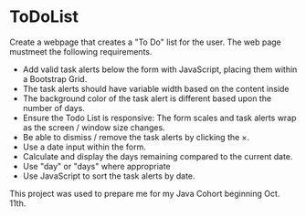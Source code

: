 # ToDoList

Create a webpage that creates a "To Do" list for the user.  The web page mustmeet the following requirements.
* Add valid task alerts below the form with JavaScript, placing them within a Bootstrap Grid.
* The task alerts should have variable width based on the content inside
* The background color of the task alert is different based upon the number of days.
* Ensure the Todo List is responsive: The form scales and task alerts wrap as the screen / window size changes.
* Be able to dismiss / remove the task alerts by clicking the ×.
* Use a date input within the form. 
* Calculate and display the days remaining compared to the current date.
* Use "day" or "days" where appropriate
* Use JavaScript to sort the task alerts by date.

This project was used to prepare me for my Java Cohort beginning Oct. 11th.
